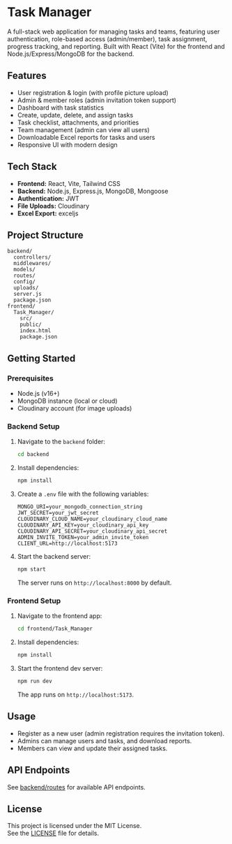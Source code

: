 # Task Manager

A full-stack web application for managing tasks and teams, featuring user authentication, role-based access (admin/member), task assignment, progress tracking, and reporting. Built with React (Vite) for the frontend and Node.js/Express/MongoDB for the backend.

## Features

- User registration & login (with profile picture upload)
- Admin & member roles (admin invitation token support)
- Dashboard with task statistics
- Create, update, delete, and assign tasks
- Task checklist, attachments, and priorities
- Team management (admin can view all users)
- Downloadable Excel reports for tasks and users
- Responsive UI with modern design

## Tech Stack

- **Frontend:** React, Vite, Tailwind CSS
- **Backend:** Node.js, Express.js, MongoDB, Mongoose
- **Authentication:** JWT
- **File Uploads:** Cloudinary
- **Excel Export:** exceljs

## Project Structure

```
backend/
  controllers/
  middlewares/
  models/
  routes/
  config/
  uploads/
  server.js
  package.json
frontend/
  Task_Manager/
    src/
    public/
    index.html
    package.json
```

## Getting Started

### Prerequisites

- Node.js (v16+)
- MongoDB instance (local or cloud)
- Cloudinary account (for image uploads)

### Backend Setup

1. Navigate to the `backend` folder:
   ```sh
   cd backend
   ```
2. Install dependencies:
   ```sh
   npm install
   ```
3. Create a `.env` file with the following variables:
   ```
   MONGO_URI=your_mongodb_connection_string
   JWT_SECRET=your_jwt_secret
   CLOUDINARY_CLOUD_NAME=your_cloudinary_cloud_name
   CLOUDINARY_API_KEY=your_cloudinary_api_key
   CLOUDINARY_API_SECRET=your_cloudinary_api_secret
   ADMIN_INVITE_TOKEN=your_admin_invite_token
   CLIENT_URL=http://localhost:5173
   ```
4. Start the backend server:
   ```sh
   npm start
   ```
   The server runs on `http://localhost:8000` by default.

### Frontend Setup

1. Navigate to the frontend app:
   ```sh
   cd frontend/Task_Manager
   ```
2. Install dependencies:
   ```sh
   npm install
   ```
3. Start the frontend dev server:
   ```sh
   npm run dev
   ```
   The app runs on `http://localhost:5173`.

## Usage

- Register as a new user (admin registration requires the invitation token).
- Admins can manage users and tasks, and download reports.
- Members can view and update their assigned tasks.

## API Endpoints

See [backend/routes](backend/routes/) for available API endpoints.

## License

This project is licensed under the MIT License.  
See the [LICENSE](LICENSE) file for details.
